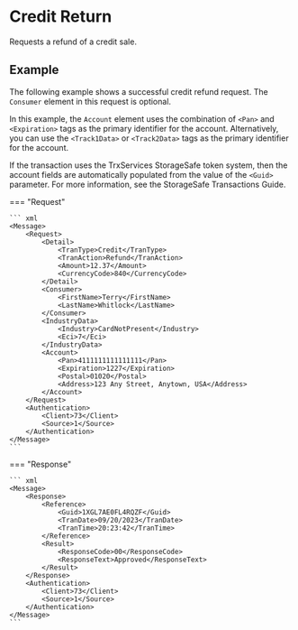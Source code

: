# Credit Return

Requests a refund of a credit sale.

## Example

The following example shows a successful credit refund request. The ``Consumer`` element in this request is optional.

In this example, the ``Account`` element uses the combination of ``<Pan>`` and ``<Expiration>`` tags as the primary identifier for the account. Alternatively, you can use the ``<Track1Data>`` or ``<Track2Data>`` tags as the primary identifier for the account.

If the transaction uses the TrxServices StorageSafe token system, then the account fields are automatically populated from the value of the ``<Guid>`` parameter. For more information, see the StorageSafe Transactions Guide.

=== "Request"

    ``` xml 
    <Message>
        <Request>
            <Detail>
                <TranType>Credit</TranType>
                <TranAction>Refund</TranAction>
                <Amount>12.37</Amount>
                <CurrencyCode>840</CurrencyCode>
            </Detail>
            <Consumer>
                <FirstName>Terry</FirstName>
                <LastName>Whitlock</LastName>
            </Consumer>
            <IndustryData>
                <Industry>CardNotPresent</Industry>
                <Eci>7</Eci>
            </IndustryData>
            <Account>
                <Pan>4111111111111111</Pan>
                <Expiration>1227</Expiration>
                <Postal>01020</Postal>
                <Address>123 Any Street, Anytown, USA</Address>
            </Account>
        </Request>
        <Authentication>
            <Client>73</Client>
            <Source>1</Source>
        </Authentication>
    </Message>
    ```

=== "Response"

    ``` xml
    <Message>
        <Response>
            <Reference>
                <Guid>1XGL7AE0FL4RQZF</Guid>
                <TranDate>09/20/2023</TranDate>
                <TranTime>20:23:42</TranTime>
            </Reference>
            <Result>
                <ResponseCode>00</ResponseCode>
                <ResponseText>Approved</ResponseText>
            </Result>
        </Response>
        <Authentication>
            <Client>73</Client>
            <Source>1</Source>
        </Authentication>
    </Message>
    ```
